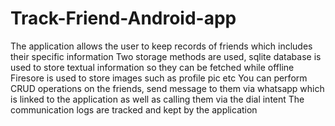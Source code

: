 # Track-Friend-Android-app
The application allows the user to keep records of friends which includes their specific information
Two storage methods are used, sqlite database is used to store textual information so they can be fetched while offline
Firesore is used to store images such as profile pic etc 
You can perform CRUD operations on the friends, send message to them via whatsapp which is linked to the application as well 
as calling them via the dial intent 
The communication logs are tracked and kept by the application  
